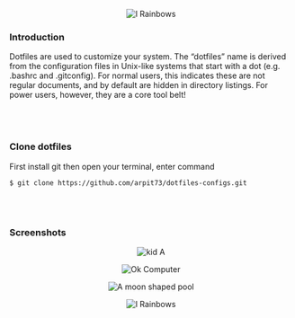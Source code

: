 <p align="center">
  <img src="https://github.com/arpit73/dotfiles-configs/blob/master/src/dotfiles.jpg" alt="I 
Rainbows">
</p>
                                         
### Introduction

Dotfiles are used to customize your system. The “dotfiles” name is derived from the configuration files in Unix-like systems that start with a dot (e.g. .bashrc and .gitconfig). For normal users, this indicates these are not regular documents, and by default are hidden in directory listings. For power users, however, they are a core tool belt!
<br>
<br>
<br>
<br>

### Clone dotfiles

First install git
then open your terminal, enter command

```
$ git clone https://github.com/arpit73/dotfiles-configs.git
```

<br>
<br>

### Screenshots

<p align="center">
  <img src="https://github.com/arpit73/dotfiles-configs/blob/master/src/neofetch.png" alt="kid A">
</p>

<p align="center">
  <img src="https://github.com/arpit73/dotfiles-configs/blob/master/src/cmatrix.png" alt="Ok Computer">
</p>

<p align="center">
  <img src="https://github.com/arpit73/dotfiles-configs/blob/master/src/vscode.png" alt="A moon shaped pool">
</p>

<p align="center">
  <img src="https://github.com/arpit73/dotfiles-configs/blob/master/src/browser.png" alt="I 
Rainbows">
</p>

